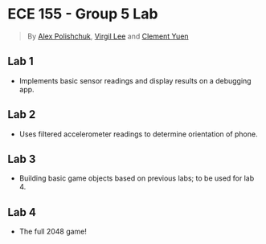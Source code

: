 # ECE 155 - Group 5 Lab
> By [Alex Polishchuk](https://github.com/AlexPolGit), [Virgil Lee](https://github.com/virgillee97) and [Clement Yuen](https://github.com/ccyuen)

## Lab 1
* Implements basic sensor readings and display results on a debugging app.

## Lab 2
* Uses filtered accelerometer readings to determine orientation of phone.

## Lab 3
* Building basic game objects based on previous labs; to be used for lab 4.

## Lab 4
* The full 2048 game!